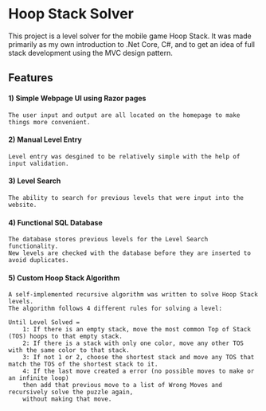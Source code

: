 # Hoop Stack Solver

This project is a level solver for the mobile game Hoop Stack. 
It was made primarily as my own introduction to .Net Core, C#, and to get an idea of full stack development using the MVC design pattern. 

## Features 
#### 1) Simple Webpage UI using Razor pages
	The user input and output are all located on the homepage to make things more convenient.
#### 2) Manual Level Entry
	Level entry was desgined to be relatively simple with the help of input validation. 
#### 3) Level Search 
	The ability to search for previous levels that were input into the website. 
#### 4) Functional SQL Database 
	The database stores previous levels for the Level Search functionality. 
	New levels are checked with the database before they are inserted to avoid duplicates. 
#### 5) Custom Hoop Stack Algorithm 
	A self-implemented recursive algorithm was written to solve Hoop Stack levels. 
	The algorithm follows 4 different rules for solving a level:
	
	Until Level Solved = 
		1: If there is an empty stack, move the most common Top of Stack (TOS) hoops to that empty stack.
		2: If there is a stack with only one color, move any other TOS with the same color to that stack.
		3: If not 1 or 2, choose the shortest stack and move any TOS that match the TOS of the shortest stack to it.
		4: If the last move created a error (no possible moves to make or an infinite loop) 
		then add that previous move to a list of Wrong Moves and recursively solve the puzzle again, 
		without making that move. 



